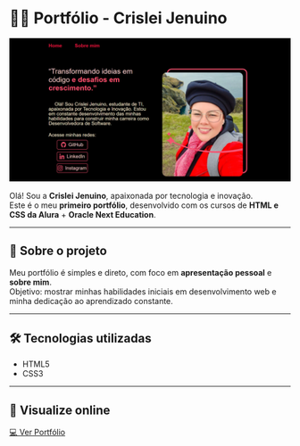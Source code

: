 # 👩‍💻 Portfólio - Crislei Jenuino

![Portfólio](https://github.com/CrisleiKeliJenuino/portifolio/blob/main/assets/portifolio.png)

Olá! Sou a **Crislei Jenuino**, apaixonada por tecnologia e inovação.  
Este é o meu **primeiro portfólio**, desenvolvido com os cursos de **HTML e CSS da Alura** + **Oracle Next Education**.

---

## 📌 Sobre o projeto

Meu portfólio é simples e direto, com foco em **apresentação pessoal** e **sobre mim**.  
Objetivo: mostrar minhas habilidades iniciais em desenvolvimento web e minha dedicação ao aprendizado constante.

---

## 🛠 Tecnologias utilizadas

- HTML5  
- CSS3  

---

## 🚀 Visualize online

[💻 Ver Portfólio](https://portifolio-khaki-omega-18.vercel.app/)


